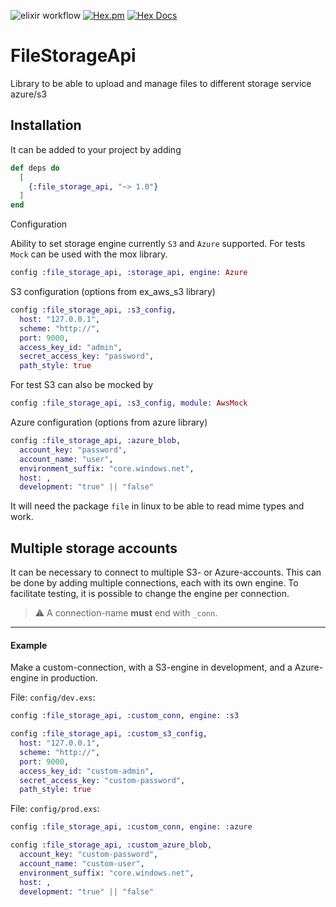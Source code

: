 ![elixir workflow](https://github.com/bettyblocks/file_storage_api/actions/workflows/elixir.yml/badge.svg)
[![Hex.pm](https://img.shields.io/hexpm/v/file_storage_api.svg)]()
[![Hex Docs](https://img.shields.io/badge/hex-docs-blue.svg)](https://hexdocs.pm/file_storage_api)

# FileStorageApi

Library to be able to upload and manage files to different storage service azure/s3 

## Installation

It can be added to your project by adding

```elixir
def deps do
  [
    {:file_storage_api, "~> 1.0"}
  ]
end
```

Configuration

Ability to set storage engine currently `S3` and `Azure` supported. 
For tests `Mock` can be used with the mox library.
```elixir
config :file_storage_api, :storage_api, engine: Azure
```

S3 configuration (options from ex_aws_s3 library)
```elixir
config :file_storage_api, :s3_config,
  host: "127.0.0.1",
  scheme: "http://",
  port: 9000,
  access_key_id: "admin",
  secret_access_key: "password",
  path_style: true
```

For test S3 can also be mocked by

```elixir
config :file_storage_api, :s3_config, module: AwsMock
```

Azure configuration (options from azure library)
```elixir
config :file_storage_api, :azure_blob,
  account_key: "password",
  account_name: "user",
  environment_suffix: "core.windows.net",
  host: ,
  development: "true" || "false"
```

It will need the package `file` in linux to be able to read mime types and work.

## Multiple storage accounts

It can be necessary to connect to multiple S3- or Azure-accounts. This can be done by adding multiple connections, each with its own engine. To facilitate testing, it is possible to change the engine per connection.
> :warning: A connection-name **must** end with `_conn`.

---

#### Example

Make a custom-connection, with a S3-engine in development, and a Azure-engine in production.

File: `config/dev.exs`:
```elixir
config :file_storage_api, :custom_conn, engine: :s3

config :file_storage_api, :custom_s3_config,
  host: "127.0.0.1",
  scheme: "http://",
  port: 9000,
  access_key_id: "custom-admin",
  secret_access_key: "custom-password",
  path_style: true
```

File: `config/prod.exs`:
```elixir
config :file_storage_api, :custom_conn, engine: :azure

config :file_storage_api, :custom_azure_blob,
  account_key: "custom-password",
  account_name: "custom-user",
  environment_suffix: "core.windows.net",
  host: ,
  development: "true" || "false"
```
